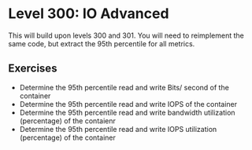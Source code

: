 # Level 300: IO Advanced
This will build upon levels 300 and 301. You will need to reimplement the same code, but extract the 95th percentile for all metrics.

## Exercises
* Determine the 95th percentile read and write Bits/ second of the container
* Determine the 95th percentile read and write IOPS of the container
* Determine the 95th percentile read and write bandwidth utilization (percentage) of the contaienr
* Determine the 95th percentile read and write IOPS utilization (percentage) of the container
